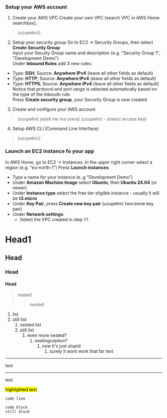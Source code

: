 ### Setup your AWS account
1. Create your AWS VPC 
Create your own VPC (search VPC in AWS Home searchbox), 
>(uzupełnić)

2. Setup your security group
Go to EC2 -> Security Groups, then select **Create Security Group**  
Input your Secuity Group name and description (e.g. "Security Group 1", "Development Demo")  
Under **Inbound Rules** add 3 new rules:  
+ Type: **SSH**; Source: **Anywhere IPv4** (leave all other fields as default)  
+ Type: **HTTP**; Source: **Anywhere IPv4** (leave all other fields as default)  
+ Type: **HTTPS**; Source: **Anywhere IPv4** (leave all other fields as default)  
Notice that protocol and port range is selected automatically based on the type of the inboudn rule.  
Press **Create security group**, your Security Group is now created

3. Create and configure your AWS account
>(uzupełnić jeżeli nie ma usera)
>(uzupełnić - stwórz access key)

4. Setup AWS CLI (Command Line Interface)
>(uzupełnić)

###  Launch an EC2 instance fo your app
In AWS Home, go to EC2 -> Instances. In the upper right corner select a region (e.g. "eu-north-1")
Press **Launch instances**:
+ Type a name for your instance (e..g "Development Demo")
+ Under **Amazon Machine Image** select **Ubuntu**, then **Ubuntu 24.04** (or newer)
+ Under **Instance type** select the free tier eligible instance - usually it will be **t3.micro**
+ Under **Key Pair**, press **Create new key pair**
	(uzupełnić tworzenie key pair)
+ Under **Network settings**:
	+ Select the VPC created in step 1.1


	
# Head1
## Head
### Head
#### Head

> nested
>> nested
1. list
2. still list
    1. nested list
    1. still list
        1. even more nested?
            1. nestingception?
                1. now it's just stupid
                    1. surely it wont work that far
text
*****
text
______
text

<mark>highlighted text</mark>

`code line`

```
code block
still block
```



